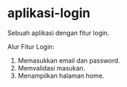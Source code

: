 # aplikasi-login
Sebuah aplikasi dengan fitur login. 

Alur Fitur Login:
1. Memasukkan email dan password.
2. Memvalidasi masukan.
3. Menampilkan halaman home.
